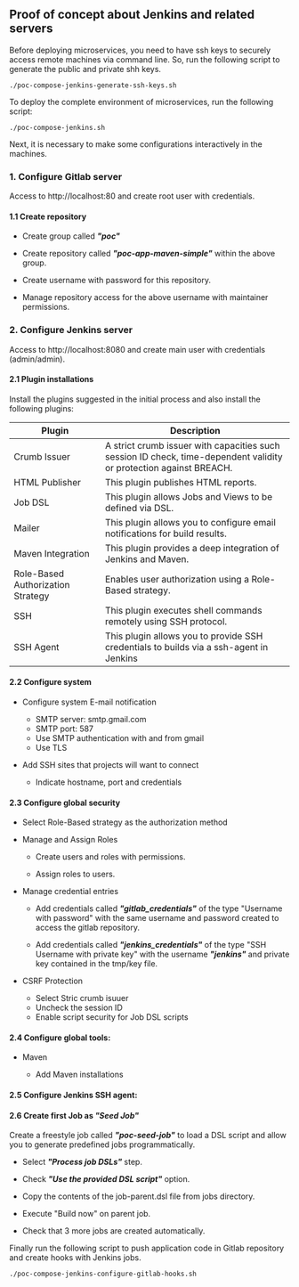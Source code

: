 ## Proof of concept about Jenkins and related servers

Before deploying microservices, you need to have ssh keys to securely access remote machines via command line. So, run the following script to generate the public and private shh keys.

```
./poc-compose-jenkins-generate-ssh-keys.sh
```

To deploy the complete environment of microservices, run the following script:

```
./poc-compose-jenkins.sh
```
Next, it is necessary to make some configurations interactively in the machines.

### 1. Configure Gitlab server

Access to http://localhost:80 and create root user with credentials.

#### 1.1 Create repository

  * Create group called _**"poc"**_

  * Create repository called _**"poc-app-maven-simple"**_ within the above group.

  * Create username with password for this repository.

  * Manage repository access for the above username with maintainer permissions.

### 2. Configure Jenkins server

Access to http://localhost:8080 and create main user with credentials (admin/admin).

#### 2.1 Plugin installations

Install the plugins suggested in the initial process and also install the following plugins:

| Plugin | Description |
| ------ | ----------- |
| Crumb Issuer    | A strict crumb issuer with capacities such session ID check, time-dependent validity or protection against BREACH. |
| HTML Publisher     | This plugin publishes HTML reports. |
| Job DSL | This plugin allows Jobs and Views to be defined via DSL. |
| Mailer    | This plugin allows you to configure email notifications for build results. |
| Maven Integration   | This plugin provides a deep integration of Jenkins and Maven. |
| Role-Based Authorization Strategy | Enables user authorization using a Role-Based strategy. |
| SSH    | This plugin executes shell commands remotely using SSH protocol. |
| SSH Agent   | This plugin allows you to provide SSH credentials to builds via a ssh-agent in Jenkins |

#### 2.2 Configure system

  * Configure system E-mail notification

    - SMTP server: smtp.gmail.com
    - SMTP port: 587
    - Use SMTP authentication with <account> and <password> from gmail
    - Use TLS

  * Add SSH sites that projects will want to connect

    - Indicate hostname, port and credentials

#### 2.3 Configure global security

  * Select Role-Based strategy as the authorization method

  * Manage and Assign Roles

    - Create users and roles with permissions.

    - Assign roles to users.

  * Manage credential entries

    - Add credentials called _**"gitlab_credentials"**_ of the type "Username with password" with the same username and password created to access the gitlab repository.

    - Add credentials called _**"jenkins_credentials"**_ of the type "SSH Username with private key" with the username _**"jenkins"**_ and private key contained in the tmp/key file.

  * CSRF Protection

    - Select Stric crumb isuuer
    - Uncheck the session ID
    - Enable script security for Job DSL scripts

#### 2.4 Configure global tools:

  * Maven

    - Add Maven installations

#### 2.5 Configure Jenkins SSH agent:



#### 2.6 Create first Job as _"Seed Job"_

Create a freestyle job called _**"poc-seed-job"**_ to load a DSL script and allow you to generate predefined jobs programmatically.

  * Select _**"Process job DSLs"**_ step.

  * Check _**"Use the provided DSL script"**_ option.

  * Copy the contents of the job-parent.dsl file from jobs directory.

  * Execute "Build now" on parent job.

  * Check that 3 more jobs are created automatically.


Finally run the following script to push application code in Gitlab repository and create hooks with Jenkins jobs.

```
./poc-compose-jenkins-configure-gitlab-hooks.sh
```
